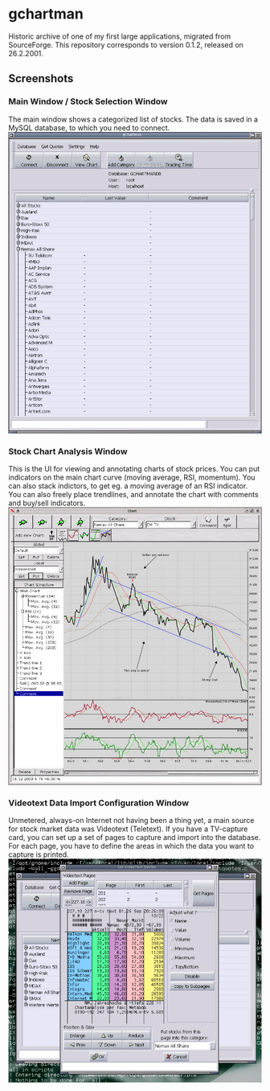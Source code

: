 # gchartman
Historic archive of one of my first large applications, migrated from SourceForge.
This repository corresponds to version 0.1.2, released on 26.2.2001.

## Screenshots

### Main Window / Stock Selection Window
The main window shows a categorized list of stocks. The data is saved in a MySQL database, to which you need to connect.
![Main Window / Stock Selection Window](/screenshots/ss_main.png?raw=true)

### Stock Chart Analysis Window
This is the UI for viewing and annotating charts of stock prices. You can put indicators on the main chart curve (moving average, RSI, momentum).
You can also stack indictors, to get eg. a moving average of an RSI indicator. You can also freely place trendlines, and annotate the chart with
comments and buy/sell indicators.
![Stock Chart Analysis Window](/screenshots/ss_0.1.2_emtv.png?raw=true)

### Videotext Data Import Configuration Window
Unmetered, always-on Internet not having been a thing yet, a main source for stock market data was Videotext (Teletext).
If you have a TV-capture card, you can set up a set of pages to capture and import into the database. For each page, you have to define
the areas in which the data you want to capture is printed.
![Videotext Data Import Configuration Window](/screenshots/ss_vt.png?raw=true)
